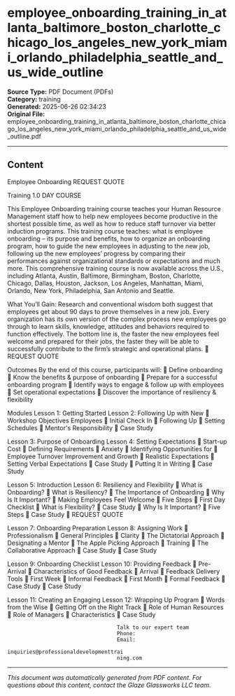 ﻿# employee_onboarding_training_in_atlanta_baltimore_boston_charlotte_chicago_los_angeles_new_york_miami_orlando_philadelphia_seattle_and_us_wide_outline

**Source Type:** PDF Document (PDFs)  
**Category:** training  
**Generated:** 2025-06-26 02:34:23  
**Original File:** employee_onboarding_training_in_atlanta_baltimore_boston_charlotte_chicago_los_angeles_new_york_miami_orlando_philadelphia_seattle_and_us_wide_outline.pdf

---

## Content

Employee
Onboarding                                                              REQUEST QUOTE



Training                                                                1.0 DAY COURSE




This Employee Onboarding training course teaches your Human Resource
Management staff how to help new employees become productive in the
shortest possible time, as well as how to reduce staff turnover via better
induction programs.
This training course teaches: what is employee onboarding – its purpose and
benefits, how to organize an onboarding program, how to guide the new
employees in adjusting to the new job, following up the new employees’
progress by comparing their performances against organizational standards
or expectations and much more.
This comprehensive training course is now available across the U.S., including
Atlanta, Austin, Baltimore, Birmingham, Boston, Charlotte, Chicago, Dallas,
Houston, Jackson, Los Angeles, Manhattan, Miami, Orlando, New York,
Philadelphia, San Antonio and Seattle.




What You’ll Gain:
Research and conventional wisdom both suggest that employees get about 90 days to prove
themselves in a new job. Every organization has its own version of the complex process new
employees go through to learn skills, knowledge, attitudes and behaviors required to
function effectively. The bottom line is, the faster the new employees feel welcome and
prepared for their jobs, the faster they will be able to successfully contribute to the firm’s
strategic and operational plans.
                                                                          REQUEST QUOTE




Outcomes
By the end of this course, participants will:
    Define onboarding
    Know the benefits & purpose of onboarding
    Prepare for a successful onboarding program
    Identify ways to engage & follow up with employees
    Set operational expectations
    Discover the importance of resiliency & flexibility




Modules
 Lesson 1: Getting Started               Lesson 2: Following Up with New
    Workshop Objectives                 Employees
                                             Initial Check In
                                             Following Up
                                             Setting Schedules
                                             Mentor's Responsibility
                                             Case Study


 Lesson 3: Purpose of Onboarding         Lesson 4: Setting Expectations
    Start-up Cost                           Defining Requirements
    Anxiety                                 Identifying Opportunities for
    Employee Turnover                         Improvement and Growth
    Realistic Expectations                  Setting Verbal Expectations
    Case Study                              Putting It in Writing
                                             Case Study


 Lesson 5: Introduction                  Lesson 6: Resiliency and Flexibility
    What is Onboarding?                     What is Resiliency?
    The Importance of Onboarding            Why Is It Important?
    Making Employees Feel Welcome           Five Steps
    First Day Checklist                     What is Flexibility?
    Case Study                              Why Is It Important?
                                             Five Steps
                                             Case Study
                                                                      REQUEST QUOTE




Lesson 7: Onboarding Preparation      Lesson 8: Assigning Work
   Professionalism                       General Principles
   Clarity                               The Dictatorial Approach
   Designating a Mentor                  The Apple Picking Approach
   Training                              The Collaborative Approach
   Case Study                            Case Study


Lesson 9: Onboarding Checklist        Lesson 10: Providing Feedback
   Pre-Arrival                           Characteristics of Good Feedback
   Arrival                               Feedback Delivery Tools
   First Week                            Informal Feedback
   First Month                           Formal Feedback
   Case Study                            Case Study


Lesson 11: Creating an Engaging       Lesson 12: Wrapping Up
Program                                   Words from the Wise
    Getting Off on the Right Track
    Role of Human Resources
    Role of Managers
    Characteristics
    Case Study




                                       Talk to our expert team
                                       Phone:
                                       Email:
                                       inquiries@professionaldevelopmenttrai
                                       ning.com

---

*This document was automatically generated from PDF content. For questions about this content, contact the Glaze Glassworks LLC team.*
